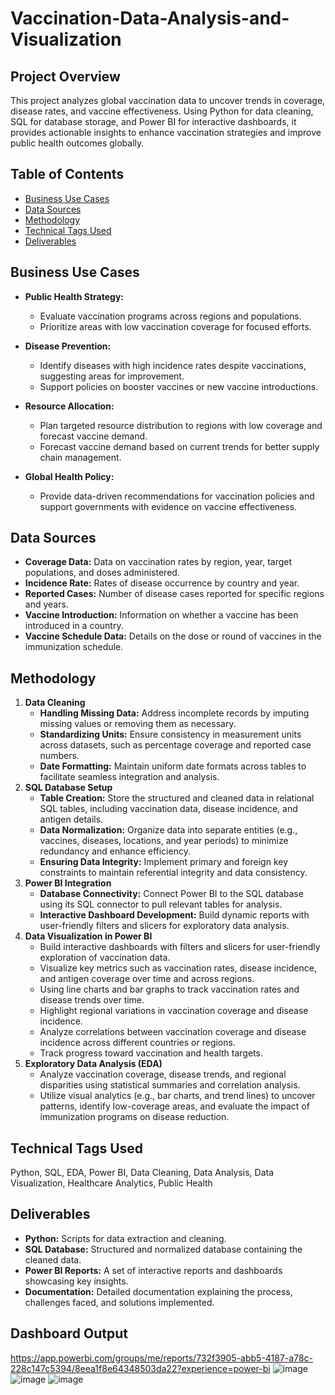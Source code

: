 # Vaccination-Data-Analysis-and-Visualization
## Project Overview
This project analyzes global vaccination data to uncover trends in coverage, disease rates, and vaccine effectiveness. Using Python for data cleaning, SQL for database storage, and Power BI for interactive dashboards, it provides actionable insights to enhance vaccination strategies and improve public health outcomes globally.

## Table of Contents
- [Business Use Cases](#Business-Use-Cases)
- [Data Sources](#Data-Sources)
- [Methodology](#Methodology)
- [Technical Tags Used](#Technical-Tags-Used)
- [Deliverables ](#Deliverables)

## Business Use Cases
- **Public Health Strategy:**
  - Evaluate vaccination programs across regions and populations.
  - Prioritize areas with low vaccination coverage for focused efforts.
  
- **Disease Prevention:**
  - Identify diseases with high incidence rates despite vaccinations, suggesting areas for improvement.
  - Support policies on booster vaccines or new vaccine introductions.
- **Resource Allocation:**
  - Plan targeted resource distribution to regions with low coverage and forecast vaccine demand.
  - Forecast vaccine demand based on current trends for better supply chain management.

- **Global Health Policy:**
  - Provide data-driven recommendations for vaccination policies and support governments with evidence on vaccine effectiveness.

## Data Sources
- **Coverage Data:** Data on vaccination rates by region, year, target populations, and doses administered.
- **Incidence Rate:** Rates of disease occurrence by country and year.
- **Reported Cases:** Number of disease cases reported for specific regions and years.
- **Vaccine Introduction:** Information on whether a vaccine has been introduced in a country.
- **Vaccine Schedule Data:** Details on the dose or round of vaccines in the immunization schedule.

## Methodology
1. **Data Cleaning**
   - **Handling Missing Data:** Address incomplete records by imputing missing values or removing them as necessary.
   - **Standardizing Units:** Ensure consistency in measurement units across datasets, such as percentage coverage and reported case numbers.
   - **Date Formatting:** Maintain uniform date formats across tables to facilitate seamless integration and analysis.
2. **SQL Database Setup**
   - **Table Creation:** Store the structured and cleaned data in relational SQL tables, including vaccination data, disease incidence, and antigen details.
   - **Data Normalization:** Organize data into separate entities (e.g., vaccines, diseases, locations, and year periods) to minimize redundancy and enhance efficiency.
   - **Ensuring Data Integrity:** Implement primary and foreign key constraints to maintain referential integrity and data consistency.
4. **Power BI Integration**
   - **Database Connectivity:** Connect Power BI to the SQL database using its SQL connector to pull relevant tables for analysis.
   - **Interactive Dashboard Development:** Build dynamic reports with user-friendly filters and slicers for exploratory data analysis.
6. **Data Visualization in Power BI**
   - Build interactive dashboards with filters and slicers for user-friendly exploration of vaccination data.
   - Visualize key metrics such as vaccination rates, disease incidence, and antigen coverage over time and across regions.
   - Using line charts and bar graphs to track vaccination rates and disease trends over time.
   - Highlight regional variations in vaccination coverage and disease incidence.
   - Analyze correlations between vaccination coverage and disease incidence across different countries or regions.
   - Track progress toward vaccination and health targets.
8. **Exploratory Data Analysis (EDA)**
   - Analyze vaccination coverage, disease trends, and regional disparities using statistical summaries and correlation analysis.
   - Utilize visual analytics (e.g., bar charts, and trend lines) to uncover patterns, identify low-coverage areas, and evaluate the impact of immunization programs on disease reduction.

## Technical Tags Used
Python, SQL, EDA, Power BI, Data Cleaning, Data Analysis, Data Visualization, Healthcare Analytics, Public Health

## Deliverables
- **Python:** Scripts for data extraction and cleaning.
- **SQL Database:** Structured and normalized database containing the cleaned data.
- **Power BI Reports:** A set of interactive reports and dashboards showcasing key insights.
- **Documentation:** Detailed documentation explaining the process, challenges faced, and solutions implemented.

## Dashboard Output
https://app.powerbi.com/groups/me/reports/732f3905-abb5-4187-a78c-228c147c5394/8eea1f8e64348503da22?experience=power-bi
![image](https://github.com/user-attachments/assets/adcdd353-0488-4805-804f-8cc34e7ec0bc)
![image](https://github.com/user-attachments/assets/cfa5fc6d-9601-4e80-a9a8-d27b2c13f3cf)
![image](https://github.com/user-attachments/assets/3946bf2c-66fd-4ab1-b49a-2c6f0e6d40d5)

